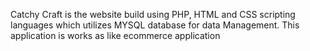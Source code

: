 Catchy Craft is the website build using PHP, HTML and CSS scripting languages which utilizes MYSQL database for data Management. This application is works as like ecommerce application
